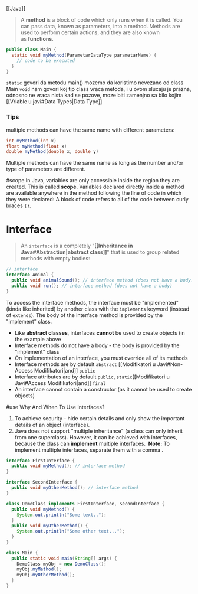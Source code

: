 [[Java]]

>A **method** is a block of code which only runs when it is called.
You can pass data, known as parameters, into a method.
Methods are used to perform certain actions, and they are also known as **functions**.

```java
public class Main {
  static void myMethod(ParametarDataType parametarName) {
    // code to be executed
  }
}
```
`static` govori da metodu main() mozemo da koristimo nevezano od class Main
`void` nam govori koj tip class vraca metoda, i u ovom slucaju je prazna, odnosno ne vraca nista kad se pozove, moze biti zamenjno sa bilo kojim [[Vriable u javi#Data Types|Data Type]]

### Tips

multiple methods can have the same name with different parameters:
```java
int myMethod(int x)
float myMethod(float x)
double myMethod(double x, double y)
```
Multiple methods can have the same name as long as the number and/or type of parameters are different.

#scope
In Java, variables are only accessible inside the region they are created. This is called **scope**.
Variables declared directly inside a method are available anywhere in the method following the line of code in which they were declared:
A block of code refers to all of the code between curly braces `{}`.

# Interface
>An `interface` is a completely "**[[Inheritance in Java#Abstraction|abstract class]]**" that is used to group related methods with empty bodies:

```java
// interface
interface Animal {
  public void animalSound(); // interface method (does not have a body)
  public void run(); // interface method (does not have a body)
}
```

To access the interface methods, the interface must be "implemented" (kinda like inherited) by another class with the `implements` keyword (instead of `extends`). The body of the interface method is provided by the "implement" class.
- Like **abstract classes**, interfaces **cannot** be used to create objects (in the example above
- Interface methods do not have a body - the body is provided by the "implement" class
- On implementation of an interface, you must override all of its methods
- Interface methods are by default `abstract` [[Modifikatori u Javi#Non-Access Modifikatori|and]] `public`
- Interface attributes are by default `public`, `static`[[Modifikatori u Javi#Access Modifikatori|and]] `final`
- An interface cannot contain a constructor (as it cannot be used to create objects)

#use
 Why And When To Use Interfaces?

1) To achieve security - hide certain details and only show the important details of an object (interface).
2) Java does not support "multiple inheritance" (a class can only inherit from one superclass). However, it can be achieved with interfaces, because the class can **implement** multiple interfaces. 
**Note:** To implement multiple interfaces, separate them with a comma .

```java
interface FirstInterface {
  public void myMethod(); // interface method
}

interface SecondInterface {
  public void myOtherMethod(); // interface method
}

class DemoClass implements FirstInterface, SecondInterface {
  public void myMethod() {
    System.out.println("Some text..");
  }
  public void myOtherMethod() {
    System.out.println("Some other text...");
  }
}

class Main {
  public static void main(String[] args) {
    DemoClass myObj = new DemoClass();
    myObj.myMethod();
    myObj.myOtherMethod();
  }
}
```